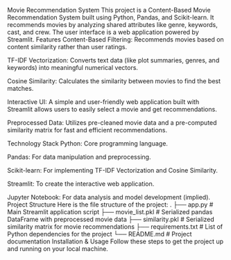 Movie Recommendation System
This project is a Content-Based Movie Recommendation System built using Python, Pandas, and Scikit-learn. It recommends movies by analyzing shared attributes like genre, keywords, cast, and crew. The user interface is a web application powered by Streamlit.
Features
Content-Based Filtering: Recommends movies based on content similarity rather than user ratings.

TF-IDF Vectorization: Converts text data (like plot summaries, genres, and keywords) into meaningful numerical vectors.

Cosine Similarity: Calculates the similarity between movies to find the best matches.

Interactive UI: A simple and user-friendly web application built with Streamlit allows users to easily select a movie and get recommendations.

Preprocessed Data: Utilizes pre-cleaned movie data and a pre-computed similarity matrix for fast and efficient recommendations.

Technology Stack
Python: Core programming language.

Pandas: For data manipulation and preprocessing.

Scikit-learn: For implementing TF-IDF Vectorization and Cosine Similarity.

Streamlit: To create the interactive web application.

Jupyter Notebook: For data analysis and model development (implied).
Project Structure
Here is the file structure of the project:
.
├── app.py              # Main Streamlit application script
├── movie_list.pkl      # Serialized pandas DataFrame with preprocessed movie data
├── similarity.pkl      # Serialized similarity matrix for movie recommendations
├── requirements.txt    # List of Python dependencies for the project
└── README.md           # Project documentation
 Installation & Usage
Follow these steps to get the project up and running on your local machine.
